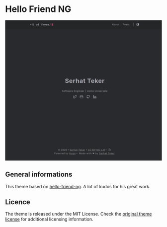 # Hello Friend NG

![Hello Friend NG](./docs/screenshots/theme-main.png)

## General informations

This theme based on
[hello-friend-ng](https://github.com/rhazdon/hugo-theme-hello-friend-ng). A lot
of kudos for his great work.


## Licence

The theme is released under the MIT License. Check the [original theme license](https://github.com/andretecco/andretecco.github.io/blob/master/LICENSE.md) for additional licensing information.